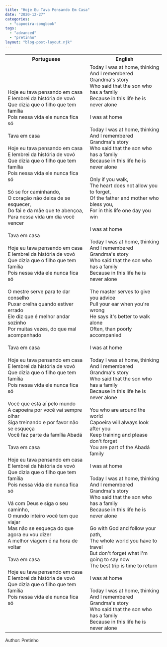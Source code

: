 ```yaml
---
title: "Hoje Eu Tava Pensando Em Casa"
date: "2020-12-27"
categories: 
  - "capoeira-songbook"
tags: 
  - "advanced"
  - "pretinho"
layout: "blog-post-layout.njk"
---
```


<table class="capoeira-table">
    <tr class="header-row">
        <th>Portuguese</th>
        <th>English</th>
    </tr>
    <tr>
        <td>Hoje eu tava pensando em casa<br>
E lembrei da história de vovó<br>
Que dizia que o filho que tem família<br>
Pois nessa vida ele nunca fica só<br>
<br>
Tava em casa<br>
<br>
Hoje eu tava pensando em casa<br>
E lembrei da história de vovó<br>
Que dizia que o filho que tem família<br>
Pois nessa vida ele nunca fica só<br>
<br>
Só se for caminhando,<br>
O coração não deixa de se esquecer,<br>
Do fai e da mãe que te abençoa,<br>
Para nessa vida um dia você vencer<br>
<br>
Tava em casa<br>
<br>
Hoje eu tava pensando em casa<br>
E lembrei da história de vovó<br>
Que dizia que o filho que tem família<br>
Pois nessa vida ele nunca fica só<br>
<br>
O mestre serve para te dar conselho<br>
Puxar orelha quando estiver errado<br>
Ele diz que é melhor andar sozinho<br>
Por muitas vezes, do que mal acompanhado<br>
<br>
Tava em casa<br>
<br>
Hoje eu tava pensando em casa<br>
E lembrei da história de vovó<br>
Que dizia que o filho que tem família<br>
Pois nessa vida ele nunca fica só<br>
<br>
Você que está aí pelo mundo<br>
A capoeira por você vai sempre olhar<br>
Siga treinando e por favor não se esqueça<br>
Você faz parte da família Abadá<br>
<br>
Tava em casa<br>
<br>
Hoje eu tava pensando em casa<br>
E lembrei da história de vovó<br>
Que dizia que o filho que tem família<br>
Pois nessa vida ele nunca fica só<br>
<br>
Vá com Deus e siga o seu caminho,<br>
O mundo inteiro você tem que viajar<br>
Mas não se esqueça do que agora eu vou dizer<br>
A melhor viagem é na hora de voltar<br>
<br>
Tava em casa<br>
<br>
Hoje eu tava pensando em casa<br>
E lembrei da história de vovó<br>
Que dizia que o filho que tem família<br>
Pois nessa vida ele nunca fica só</td>
        <td>Today I was at home, thinking<br>
And I remembered Grandma's story<br>
Who said that the son who has a family<br>
Because in this life he is never alone<br>
<br>
I was at home<br>
<br>
Today I was at home, thinking<br>
And I remembered Grandma's story<br>
Who said that the son who has a family<br>
Because in this life he is never alone<br>
<br>
Only if you walk,<br>
The heart does not allow you to forget,<br>
Of the father and mother who bless you,<br>
For in this life one day you win<br>
<br>
I was at home<br>
<br>
Today I was at home, thinking<br>
And I remembered Grandma's story<br>
Who said that the son who has a family<br>
Because in this life he is never alone<br>
<br>
The master serves to give you advice<br>
Pull your ear when you're wrong<br>
He says it's better to walk alone<br>
Often, than poorly accompanied<br>
<br>
I was at home<br>
<br>
Today I was at home, thinking<br>
And I remembered Grandma's story<br>
Who said that the son who has a family<br>
Because in this life he is never alone<br>
<br>
You who are around the world<br>
Capoeira will always look after you<br>
Keep training and please don't forget<br>
You are part of the Abadá family<br>
<br>
I was at home<br>
<br>
Today I was at home, thinking<br>
And I remembered Grandma's story<br>
Who said that the son who has a family<br>
Because in this life he is never alone<br>
<br>
Go with God and follow your path,<br>
The whole world you have to travel<br>
But don't forget what I'm going to say now<br>
The best trip is time to return<br>
<br>
I was at home<br>
<br>
Today I was at home, thinking<br>
And I remembered Grandma's story<br>
Who said that the son who has a family<br>
Because in this life he is never alone</td>
    </tr>
</table>

<figcaption>
Author: Pretinho
</figcaption>